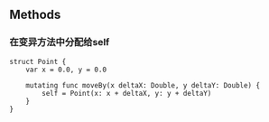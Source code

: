 ## Methods

### 在变异方法中分配给self

```
struct Point {
	var x = 0.0, y = 0.0
	
	mutating func moveBy(x deltaX: Double, y deltaY: Double) {
		self = Point(x: x + deltaX, y: y + deltaY)
	}
}
```



# 
